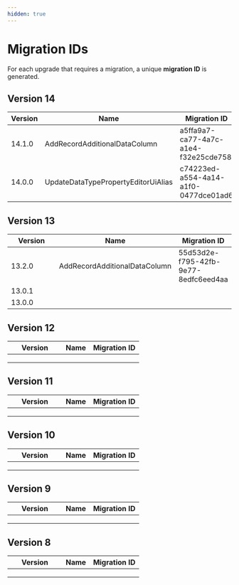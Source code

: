 ```yaml
---
hidden: true
---
```


# Migration IDs

For each upgrade that requires a migration, a unique **migration ID** is generated.

## Version 14

<table><thead><tr><th width="109">Version</th><th width="292">Name</th><th>Migration ID</th></tr></thead><tbody><tr><td>14.1.0</td><td>AddRecordAdditionalDataColumn</td><td>a5ffa9a7-ca77-4a7c-a1e4-f32e25cde758</td></tr><tr><td>14.0.0</td><td>UpdateDataTypePropertyEditorUiAlias</td><td>c74223ed-a554-4a14-a1f0-0477dce01ad6</td></tr></tbody></table>

## Version 13

<table><thead><tr><th width="107">Version</th><th>Name</th><th>Migration ID</th></tr></thead><tbody><tr><td>13.2.0</td><td>AddRecordAdditionalDataColumn</td><td>55d53d2e-f795-42fb-9e77-8edfc6eed4aa</td></tr><tr><td>13.0.1</td><td></td><td></td></tr><tr><td>13.0.0</td><td></td><td></td></tr></tbody></table>

## Version 12

<table><thead><tr><th width="107">Version</th><th>Name</th><th>Migration ID</th></tr></thead><tbody><tr><td></td><td></td><td></td></tr><tr><td></td><td></td><td></td></tr><tr><td></td><td></td><td></td></tr></tbody></table>

## Version 11

<table><thead><tr><th width="107">Version</th><th>Name</th><th>Migration ID</th></tr></thead><tbody><tr><td></td><td></td><td></td></tr><tr><td></td><td></td><td></td></tr><tr><td></td><td></td><td></td></tr></tbody></table>

## Version 10

<table><thead><tr><th width="107">Version</th><th>Name</th><th>Migration ID</th></tr></thead><tbody><tr><td></td><td></td><td></td></tr><tr><td></td><td></td><td></td></tr><tr><td></td><td></td><td></td></tr></tbody></table>

## Version 9

<table><thead><tr><th width="107">Version</th><th>Name</th><th>Migration ID</th></tr></thead><tbody><tr><td></td><td></td><td></td></tr><tr><td></td><td></td><td></td></tr><tr><td></td><td></td><td></td></tr></tbody></table>

## Version 8

<table><thead><tr><th width="107">Version</th><th>Name</th><th>Migration ID</th></tr></thead><tbody><tr><td></td><td></td><td></td></tr><tr><td></td><td></td><td></td></tr><tr><td></td><td></td><td></td></tr></tbody></table>
